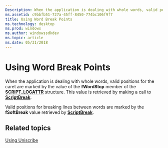 ```yaml
---
Description: When the application is dealing with whole words, valid positions for the caret are marked by the value of the fWordStop member of the SCRIPT\_LOGATTR structure. This value is retrieved by making a call to ScriptBreak.
ms.assetid: c9bbfb51-727a-45ff-8450-774bc106f9f7
title: Using Word Break Points
ms.technology: desktop
ms.prod: windows
ms.author: windowssdkdev
ms.topic: article
ms.date: 05/31/2018
---
```


# Using Word Break Points

When the application is dealing with whole words, valid positions for the caret are marked by the value of the **fWordStop** member of the [**SCRIPT\_LOGATTR**](/windows/desktop/api/Usp10/ns-usp10-tag_script_logattr) structure. This value is retrieved by making a call to [**ScriptBreak**](/windows/desktop/api/Usp10/nf-usp10-scriptbreak).

Valid positions for breaking lines between words are marked by the **fSoftBreak** value retrieved by [**ScriptBreak**](/windows/desktop/api/Usp10/nf-usp10-scriptbreak).

## Related topics

<dl> <dt>

[Using Uniscribe](using-uniscribe.md)
</dt> </dl>

 

 



